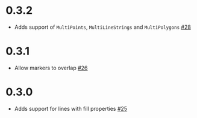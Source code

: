 # 0.3.2

* Adds support of `MultiPoints`, `MultiLineStrings` and `MultiPolygons` [#28](https://github.com/mapbox/simplespec-to-gl-style/pull/28)

# 0.3.1

* Allow markers to overlap [#26](https://github.com/mapbox/simplespec-to-gl-style/pull/26)

# 0.3.0

* Adds support for lines with fill properties [#25](https://github.com/mapbox/simplespec-to-gl-style/pull/25)
